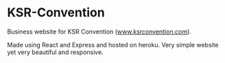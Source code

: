 # KSR-Convention

Business website for KSR Convention (www.ksrconvention.com).

Made using React and Express and hosted on heroku.
Very simple website yet very beautiful and responsive.
